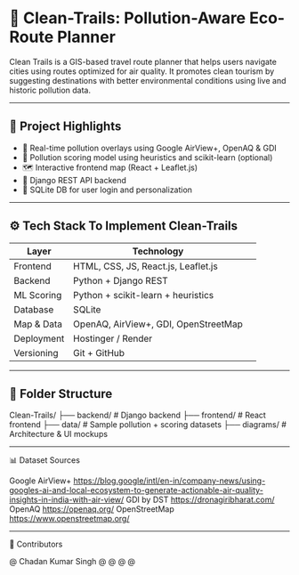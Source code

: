 # 🌱 Clean-Trails: Pollution-Aware Eco-Route Planner
Clean Trails is a GIS-based travel route planner that helps users navigate cities using routes optimized for air quality. It promotes clean tourism by suggesting destinations with better environmental conditions using live and historic pollution data.


---


## 🚀 Project Highlights

- 🔵 Real-time pollution overlays using Google AirView+, OpenAQ & GDI
- 🧠 Pollution scoring model using heuristics and scikit-learn (optional)
- 🗺️ Interactive frontend map (React + Leaflet.js)
- 🧰 Django REST API backend
- 🧾 SQLite DB for user login and personalization


---


## ⚙️ Tech Stack To Implement Clean-Trails

| Layer        | Technology             |              |
|--------------|------------------------|--------------|
| Frontend     | HTML, CSS, JS, React.js, Leaflet.js   |
| Backend      | Python + Django REST   |              |
| ML Scoring   | Python + scikit-learn + heuristics    |
| Database     | SQLite                 |              |
| Map & Data   | OpenAQ, AirView+, GDI, OpenStreetMap  |
| Deployment   | Hostinger / Render     |              |
| Versioning   | Git + GitHub           |              |

---

## 📁 Folder Structure

Clean-Trails/
├── backend/ # Django backend
├── frontend/ # React frontend
├── data/ # Sample pollution + scoring datasets
├── diagrams/ # Architecture & UI mockups


---


📊 Dataset Sources

Google AirView+      https://blog.google/intl/en-in/company-news/using-googles-ai-and-local-ecosystem-to-generate-actionable-air-quality-insights-in-india-with-air-view/
GDI by DST           https://dronagiribharat.com/
OpenAQ               https://openaq.org/
OpenStreetMap        https://www.openstreetmap.org/


---


📌 Contributors

@ Chadan Kumar Singh
@
@
@
@
